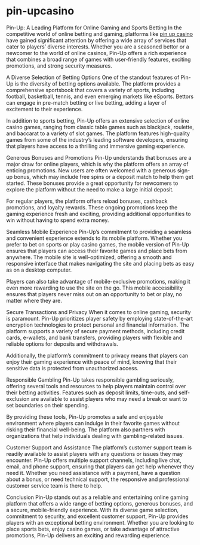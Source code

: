 # pin-upcasino
Pin-Up: A Leading Platform for Online Gaming and Sports Betting
In the competitive world of online betting and gaming, platforms like <a href=https://pin-up.net.hn/>pin up casino</a> have gained significant attention by offering a wide array of services that cater to players’ diverse interests. Whether you are a seasoned bettor or a newcomer to the world of online casinos, Pin-Up offers a rich experience that combines a broad range of games with user-friendly features, exciting promotions, and strong security measures.

A Diverse Selection of Betting Options
One of the standout features of Pin-Up is the diversity of betting options available. The platform provides a comprehensive sportsbook that covers a variety of sports, including football, basketball, tennis, and even emerging markets like eSports. Bettors can engage in pre-match betting or live betting, adding a layer of excitement to their experience.

In addition to sports betting, Pin-Up offers an extensive selection of online casino games, ranging from classic table games such as blackjack, roulette, and baccarat to a variety of slot games. The platform features high-quality games from some of the industry’s leading software developers, ensuring that players have access to a thrilling and immersive gaming experience.

Generous Bonuses and Promotions
Pin-Up understands that bonuses are a major draw for online players, which is why the platform offers an array of enticing promotions. New users are often welcomed with a generous sign-up bonus, which may include free spins or a deposit match to help them get started. These bonuses provide a great opportunity for newcomers to explore the platform without the need to make a large initial deposit.

For regular players, the platform offers reload bonuses, cashback promotions, and loyalty rewards. These ongoing promotions keep the gaming experience fresh and exciting, providing additional opportunities to win without having to spend extra money.

Seamless Mobile Experience
Pin-Up’s commitment to providing a seamless and convenient experience extends to its mobile platform. Whether you prefer to bet on sports or play casino games, the mobile version of Pin-Up ensures that players can access their favorite games and place bets from anywhere. The mobile site is well-optimized, offering a smooth and responsive interface that makes navigating the site and placing bets as easy as on a desktop computer.

Players can also take advantage of mobile-exclusive promotions, making it even more rewarding to use the site on the go. This mobile accessibility ensures that players never miss out on an opportunity to bet or play, no matter where they are.

Secure Transactions and Privacy
When it comes to online gaming, security is paramount. Pin-Up prioritizes player safety by employing state-of-the-art encryption technologies to protect personal and financial information. The platform supports a variety of secure payment methods, including credit cards, e-wallets, and bank transfers, providing players with flexible and reliable options for deposits and withdrawals.

Additionally, the platform’s commitment to privacy means that players can enjoy their gaming experience with peace of mind, knowing that their sensitive data is protected from unauthorized access.

Responsible Gambling
Pin-Up takes responsible gambling seriously, offering several tools and resources to help players maintain control over their betting activities. Features such as deposit limits, time-outs, and self-exclusion are available to assist players who may need a break or want to set boundaries on their spending.

By providing these tools, Pin-Up promotes a safe and enjoyable environment where players can indulge in their favorite games without risking their financial well-being. The platform also partners with organizations that help individuals dealing with gambling-related issues.

Customer Support and Assistance
The platform’s customer support team is readily available to assist players with any questions or issues they may encounter. Pin-Up offers multiple support channels, including live chat, email, and phone support, ensuring that players can get help whenever they need it. Whether you need assistance with a payment, have a question about a bonus, or need technical support, the responsive and professional customer service team is there to help.

Conclusion
Pin-Up stands out as a reliable and entertaining online gaming platform that offers a wide range of betting options, generous bonuses, and a secure, mobile-friendly experience. With its diverse game selection, commitment to security, and excellent customer support, Pin-Up provides players with an exceptional betting environment. Whether you are looking to place sports bets, enjoy casino games, or take advantage of attractive promotions, Pin-Up delivers an exciting and rewarding experience.
